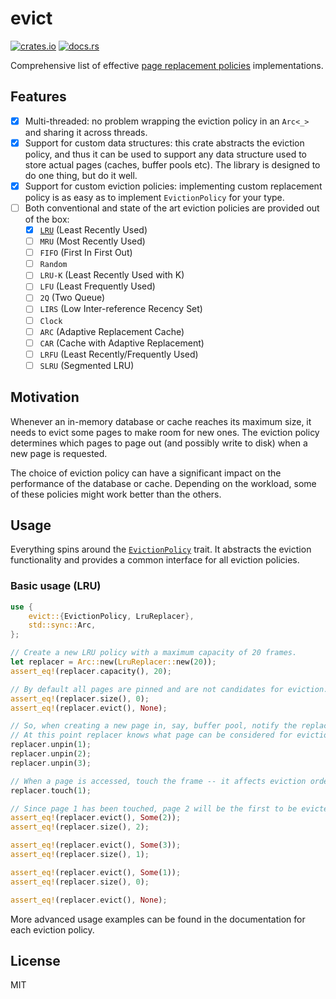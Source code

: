 # evict

[![crates.io](https://img.shields.io/crates/d/evict.svg)](https://crates.io/crates/evict)
[![docs.rs](https://docs.rs/evict/badge.svg)](https://docs.rs/evict)

Comprehensive list of effective
[page replacement policies](https://en.wikipedia.org/wiki/Page_replacement_algorithm)
implementations.

## Features

- [x] Multi-threaded: no problem wrapping the eviction policy in an `Arc<_>` and sharing it across
  threads.
- [x] Support for custom data structures: this crate abstracts the eviction policy, and thus it can
  be used to support any data structure used to store actual pages (caches, buffer pools etc).
  The library is designed to do one thing, but do it well.
- [x] Support for custom eviction policies: implementing custom replacement policy is as easy as to
  implement `EvictionPolicy` for your type.
- [ ] Both conventional and state of the art eviction policies are provided out of the box:
  - [x] [`LRU`](crate::LruReplacer) (Least Recently Used)
  - [ ] `MRU` (Most Recently Used)
  - [ ] `FIFO` (First In First Out)
  - [ ] `Random`
  - [ ] `LRU-K` (Least Recently Used with K)
  - [ ] `LFU` (Least Frequently Used)
  - [ ] `2Q` (Two Queue)
  - [ ] `LIRS` (Low Inter-reference Recency Set)
  - [ ] `Clock`
  - [ ] `ARC` (Adaptive Replacement Cache)
  - [ ] `CAR` (Cache with Adaptive Replacement)
  - [ ] `LRFU` (Least Recently/Frequently Used)
  - [ ] `SLRU` (Segmented LRU)

## Motivation

Whenever an in-memory database or cache reaches its maximum size, it needs to evict some pages to
make room for new ones. The eviction policy determines which pages to page out (and possibly write
to disk) when a new page is requested.

The choice of eviction policy can have a significant impact on the performance of the database or
cache. Depending on the workload, some of these policies might work better than the others.

## Usage

Everything spins around the [`EvictionPolicy`](crate::EvictionPolicy) trait. It abstracts the
eviction functionality and provides a common interface for all eviction policies.

### Basic usage (LRU)

``` rust
use {
    evict::{EvictionPolicy, LruReplacer},
    std::sync::Arc,
};

// Create a new LRU policy with a maximum capacity of 20 frames.
let replacer = Arc::new(LruReplacer::new(20));
assert_eq!(replacer.capacity(), 20);

// By default all pages are pinned and are not candidates for eviction.
assert_eq!(replacer.size(), 0);
assert_eq!(replacer.evict(), None);

// So, when creating a new page in, say, buffer pool, notify the replacer.
// At this point replacer knows what page can be considered for eviction.
replacer.unpin(1);
replacer.unpin(2);
replacer.unpin(3);

// When a page is accessed, touch the frame -- it affects eviction order.
replacer.touch(1);

// Since page 1 has been touched, page 2 will be the first to be evicted.
assert_eq!(replacer.evict(), Some(2));
assert_eq!(replacer.size(), 2);

assert_eq!(replacer.evict(), Some(3));
assert_eq!(replacer.size(), 1);

assert_eq!(replacer.evict(), Some(1));
assert_eq!(replacer.size(), 0);

assert_eq!(replacer.evict(), None);
```

More advanced usage examples can be found in the documentation for each eviction policy.

## License

MIT
